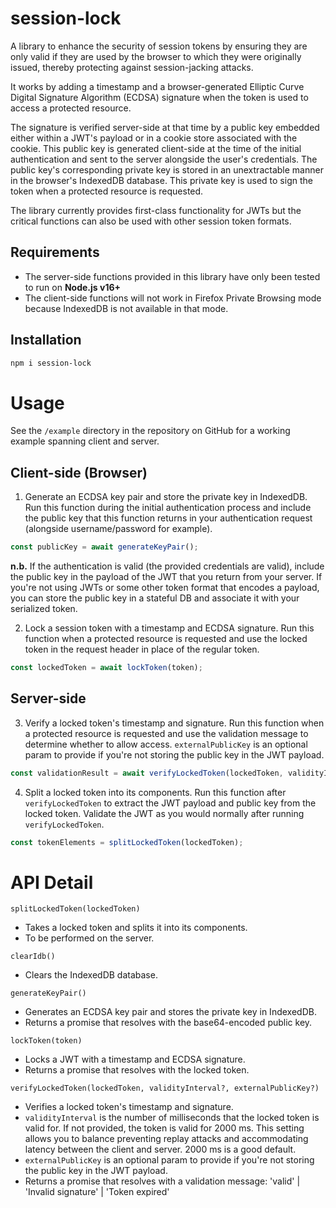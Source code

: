 # session-lock

A library to enhance the security of session tokens by ensuring they are only
valid if they are used by the browser to which they were originally issued,
thereby protecting against session-jacking attacks.

It works by adding a timestamp and a browser-generated Elliptic Curve Digital
Signature Algorithm (ECDSA) signature when the token is used to access a
protected resource.

The signature is verified server-side at that time by a public key embedded
either within a JWT's payload or in a cookie store associated with the cookie.
This public key is generated client-side at the time of the initial
authentication and sent to the server alongside the user's credentials. The
public key's corresponding private key is stored in an unextractable manner in
the browser's IndexedDB database. This private key is used to sign the token
when a protected resource is requested.

The library currently provides first-class functionality for JWTs but the
critical functions can also be used with other session token formats.

## Requirements

- The server-side functions provided in this library have only been tested to
  run on **Node.js v16+**
- The client-side functions will not work in Firefox Private Browsing mode
  because IndexedDB is not available in that mode.

## Installation

```bash
npm i session-lock
```

# Usage

See the `/example` directory in the repository on GitHub for a working example
spanning client and server.

## Client-side (Browser)

1. Generate an ECDSA key pair and store the private key in IndexedDB. Run this
   function during the initial authentication process and include the public key
   that this function returns in your authentication request (alongside
   username/password for example).

```javascript
const publicKey = await generateKeyPair();
```

**n.b.** If the authentication is valid (the provided credentials are valid),
include the public key in the payload of the JWT that you return from your
server. If you're not using JWTs or some other token format that encodes a
payload, you can store the public key in a stateful DB and associate it with
your serialized token.

2. Lock a session token with a timestamp and ECDSA signature. Run this function
   when a protected resource is requested and use the locked token in the
   request header in place of the regular token.

```javascript
const lockedToken = await lockToken(token);
```

## Server-side

3. Verify a locked token's timestamp and signature. Run this function when a
   protected resource is requested and use the validation message to determine
   whether to allow access. `externalPublicKey` is an optional param to provide
   if you're not storing the public key in the JWT payload.

```javascript
const validationResult = await verifyLockedToken(lockedToken, validityInterval?, externalPublicKey?);
```

4. Split a locked token into its components. Run this function after
   `verifyLockedToken` to extract the JWT payload and public key from the locked
   token. Validate the JWT as you would normally after running
   `verifyLockedToken`.

```javascript
const tokenElements = splitLockedToken(lockedToken);
```

# API Detail

`splitLockedToken(lockedToken)`

- Takes a locked token and splits it into its components.
- To be performed on the server.

`clearIdb()`

- Clears the IndexedDB database.

`generateKeyPair()`

- Generates an ECDSA key pair and stores the private key in IndexedDB.
- Returns a promise that resolves with the base64-encoded public key.

`lockToken(token)`

- Locks a JWT with a timestamp and ECDSA signature.
- Returns a promise that resolves with the locked token.

`verifyLockedToken(lockedToken, validityInterval?, externalPublicKey?)`

- Verifies a locked token's timestamp and signature.
- `validityInterval` is the number of milliseconds that the locked token is
  valid for. If not provided, the token is valid for 2000 ms. This setting
  allows you to balance preventing replay attacks and accommodating latency
  between the client and server. 2000 ms is a good default.
- `externalPublicKey` is an optional param to provide if you're not storing the
  public key in the JWT payload.
- Returns a promise that resolves with a validation message: 'valid' | 'Invalid
  signature' | 'Token expired'
